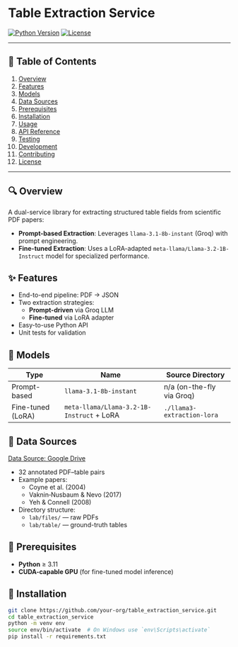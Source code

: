# Table Extraction Service

[![Python Version](https://img.shields.io/badge/python-3.11-blue)](https://www.python.org/)
[![License](https://img.shields.io/badge/license-MIT-green)](LICENSE)

---

## 📖 Table of Contents

1. [Overview](#overview)
2. [Features](#features)
3. [Models](#models)
4. [Data Sources](#data-sources)
5. [Prerequisites](#prerequisites)
6. [Installation](#installation)
7. [Usage](#usage)
8. [API Reference](#api-reference)
9. [Testing](#testing)
10. [Development](#development)
11. [Contributing](#contributing)
12. [License](#license)

---

## 🔍 Overview
A dual-service library for extracting structured table fields from scientific PDF papers:
- **Prompt-based Extraction**: Leverages `llama-3.1-8b-instant` (Groq) with prompt engineering.
- **Fine-tuned Extraction**: Uses a LoRA-adapted `meta-llama/Llama-3.2-1B-Instruct` model for specialized performance.

## ✨ Features
- End-to-end pipeline: PDF → JSON
- Two extraction strategies:
  - **Prompt-driven** via Groq LLM
  - **Fine-tuned** via LoRA adapter
- Easy-to-use Python API
- Unit tests for validation

## 🧠 Models
| Type             | Name                                     | Source Directory                    |
|------------------|------------------------------------------|-------------------------------------|
| Prompt-based     | `llama-3.1-8b-instant`                   | n/a (on-the-fly via Groq)           |
| Fine-tuned (LoRA)| `meta-llama/Llama-3.2-1B-Instruct` + LoRA | `./llama3-extraction-lora`          |

## 📂 Data Sources
[Data Source: Google Drive](https://drive.google.com/drive/u/0/folders/1zurB2MibVbrhiobBe5oyvxcK6n5hdbB_)

- 32 annotated PDF–table pairs
- Example papers:
  - Coyne et al. (2004)
  - Vaknin‑Nusbaum & Nevo (2017)
  - Yeh & Connell (2008)
- Directory structure:
  - `lab/files/` — raw PDFs
  - `lab/table/` — ground-truth tables

## 🔧 Prerequisites
- **Python** ≥ 3.11
- **CUDA-capable GPU** (for fine-tuned model inference)

## 🚀 Installation
```bash
git clone https://github.com/your-org/table_extraction_service.git
cd table_extraction_service
python -m venv env
source env/bin/activate  # On Windows use `env\Scripts\activate`
pip install -r requirements.txt
